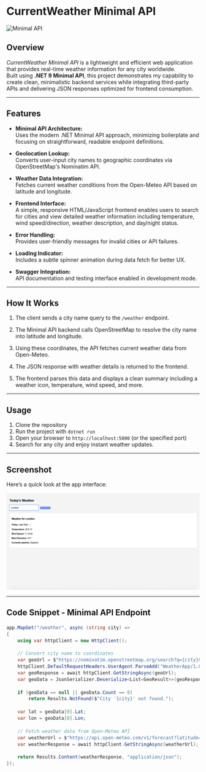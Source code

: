 # CurrentWeather Minimal API

![Minimal API](https://img.shields.io/badge/API-Minimal-green)

## Overview

_CurrentWeather Minimal API_ is a lightweight and efficient web application that provides real-time weather information for any city worldwide.  
Built using **.NET 9 Minimal API**, this project demonstrates my capability to create clean, minimalistic backend services while integrating third-party APIs and delivering JSON responses optimized for frontend consumption.

---

## Features

- **Minimal API Architecture:**  
  Uses the modern .NET Minimal API approach, minimizing boilerplate and focusing on straightforward, readable endpoint definitions.

- **Geolocation Lookup:**  
  Converts user-input city names to geographic coordinates via OpenStreetMap's Nominatim API.

- **Weather Data Integration:**  
  Fetches current weather conditions from the Open-Meteo API based on latitude and longitude.

- **Frontend Interface:**  
  A simple, responsive HTML/JavaScript frontend enables users to search for cities and view detailed weather information including temperature, wind speed/direction, weather description, and day/night status.

- **Error Handling:**  
  Provides user-friendly messages for invalid cities or API failures.

- **Loading Indicator:**  
  Includes a subtle spinner animation during data fetch for better UX.

- **Swagger Integration:**  
  API documentation and testing interface enabled in development mode.

---

## How It Works

1. The client sends a city name query to the `/weather` endpoint.

2. The Minimal API backend calls OpenStreetMap to resolve the city name into latitude and longitude.

3. Using these coordinates, the API fetches current weather data from Open-Meteo.

4. The JSON response with weather details is returned to the frontend.

5. The frontend parses this data and displays a clean summary including a weather icon, temperature, wind speed, and more.

---

## Usage

1. Clone the repository  
2. Run the project with `dotnet run`  
3. Open your browser to `http://localhost:5000` (or the specified port)  
4. Search for any city and enjoy instant weather updates.

---

## Screenshot

Here’s a quick look at the app interface:

![Screenshot of CurrentWeather App](wwwroot/img/screenshot_london.png)

---

## Code Snippet - Minimal API Endpoint

```csharp
app.MapGet("/weather", async (string city) =>
{
    using var httpClient = new HttpClient();

    // Convert city name to coordinates
    var geoUrl = $"https://nominatim.openstreetmap.org/search?q={city}&format=json&limit=1";
    httpClient.DefaultRequestHeaders.UserAgent.ParseAdd("WeatherApp/1.0");
    var geoResponse = await httpClient.GetStringAsync(geoUrl);
    var geoData = JsonSerializer.Deserialize<List<GeoResult>>(geoResponse);

    if (geoData == null || geoData.Count == 0)
        return Results.NotFound($"City '{city}' not found.");

    var lat = geoData[0].Lat;
    var lon = geoData[0].Lon;

    // Fetch weather data from Open-Meteo API
    var weatherUrl = $"https://api.open-meteo.com/v1/forecast?latitude={lat}&longitude={lon}&current_weather=true";
    var weatherResponse = await httpClient.GetStringAsync(weatherUrl);

    return Results.Content(weatherResponse, "application/json");
});


